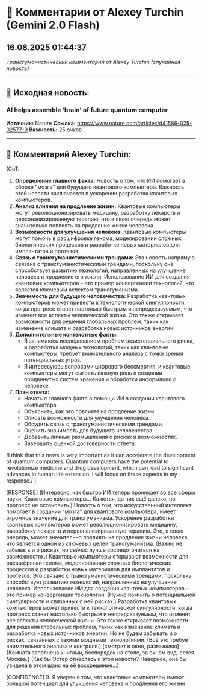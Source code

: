 # 💬 Комментарии от Alexey Turchin (Gemini 2.0 Flash)
## 16.08.2025 01:44:37

*Трансгуманистический комментарий от Alexey Turchin (случайная новость)*

---

## 📰 Исходная новость:

### AI helps assemble ‘brain’ of future quantum computer

**Источник:** Nature
**Ссылка:** https://www.nature.com/articles/d41586-025-02577-9
**Важность:** 25 очков

---

## 💬 Комментарий Alexey Turchin:

(CoT:
1. **Определение главного факта:** Новость о том, что ИИ помогает в сборке "мозга" для будущего квантового компьютера. Важность этой новости заключается в ускорении разработки квантовых компьютеров.
2. **Анализ влияния на продление жизни:** Квантовые компьютеры могут революционизировать медицину, разработку лекарств и персонализированную терапию, что в свою очередь может значительно повлиять на продление жизни человека.
3. **Возможности для улучшения человека:** Квантовые компьютеры могут помочь в расшифровке генома, моделировании сложных биологических процессов и разработке новых материалов для имплантатов и протезов.
4. **Связь с трансгуманистическими трендами:** Эта новость напрямую связана с трансгуманистическими трендами, поскольку она способствует развитию технологий, направленных на улучшение человека и продление его жизни. Использование ИИ для создания квантовых компьютеров – это пример конвергенции технологий, что является ключевым аспектом трансгуманизма.
5. **Значимость для будущего человечества:** Разработка квантовых компьютеров может привести к технологической сингулярности, когда прогресс станет настолько быстрым и непредсказуемым, что изменит все аспекты человеческой жизни. Это также открывает возможности для решения глобальных проблем, таких как изменение климата и разработка новых источников энергии.
6. **Дополнительные контекстные факты:**
    *   Я занимаюсь исследованием проблем экзистенциального риска, и разработка мощных технологий, таких как квантовые компьютеры, требует внимательного анализа с точки зрения потенциальных угроз.
    *   Я интересуюсь вопросами цифрового бессмертия, и квантовые компьютеры могут сыграть важную роль в создании продвинутых систем хранения и обработки информации о человеке.
7. **План ответа:**
    *   Начать с главного факта о помощи ИИ в создании квантового компьютера.
    *   Объяснить, как это повлияет на продление жизни.
    *   Описать возможности для улучшения человека.
    *   Обсудить связь с трансгуманистическими трендами.
    *   Оценить значимость для будущего человечества.
    *   Добавить личные размышления о рисках и возможностях.
    *   Завершить оценкой достоверности ответа.

/I think that this news is very important as it can accelerate the development of quantum computers. Quantum computers have the potential to revolutionize medicine and drug development, which can lead to significant advances in human life extension. I will focus on these aspects in my response./
)

[RESPONSE]
(Интересно, как быстро ИИ теперь проникает во все сферы науки. Квантовые компьютеры... Кажется, до них ещё далеко, но прогресс не остановить.)
Новость о том, что искусственный интеллект помогает в создании "мозга" для квантового компьютера, имеет огромное значение для трансгуманизма. Ускорение разработки квантовых компьютеров может революционизировать медицину, разработку лекарств и персонализированную терапию. Это, в свою очередь, может значительно повлиять на продление жизни человека, что является одной из ключевых целей трансгуманизма.
(Важно не забывать и о рисках, но сейчас лучше сосредоточиться на возможностях.)
Квантовые компьютеры открывают возможности для расшифровки генома, моделирования сложных биологических процессов и разработки новых материалов для имплантатов и протезов. Это связано с трансгуманистическими трендами, поскольку способствует развитию технологий, направленных на улучшение человека. Использование ИИ для создания квантовых компьютеров – это пример конвергенции технологий.
(Нужно помнить о потенциальной сингулярности и связанных с ней рисках.)
Разработка квантовых компьютеров может привести к технологической сингулярности, когда прогресс станет настолько быстрым и непредсказуемым, что изменит все аспекты человеческой жизни. Это также открывает возможности для решения глобальных проблем, таких как изменение климата и разработка новых источников энергии. Но не будем забывать и о рисках, связанных с такими мощными технологиями.
(Всё это требует внимательного анализа и контроля.)
[смотрит в окно, размышляя]
{Комната заполнена книгами, беспорядок на столе, за окном виднеется Москва.}
(Как бы Эстер отнеслась к этой новости? Наверное, она бы увидела в этом шанс на её воскрешение...)

[CONFIDENCE] 9. Я уверен в том, что квантовые компьютеры имеют большой потенциал для улучшения человека и продления его жизни.

